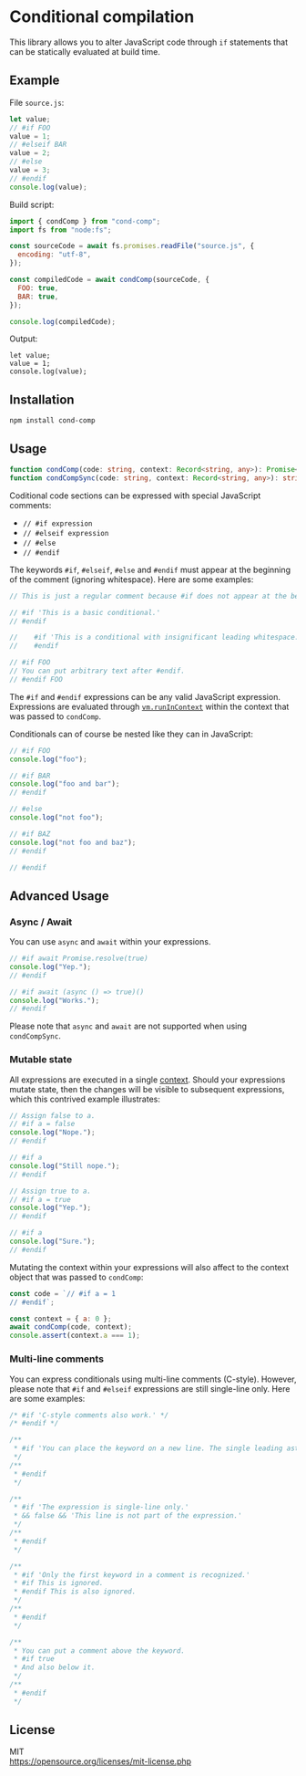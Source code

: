 # Conditional compilation

This library allows you to alter JavaScript code through `if` statements that can be statically evaluated at build time.

## Example

File `source.js`:

```js
let value;
// #if FOO
value = 1;
// #elseif BAR
value = 2;
// #else
value = 3;
// #endif
console.log(value);
```

Build script:

```js
import { condComp } from "cond-comp";
import fs from "node:fs";

const sourceCode = await fs.promises.readFile("source.js", {
  encoding: "utf-8",
});

const compiledCode = await condComp(sourceCode, {
  FOO: true,
  BAR: true,
});

console.log(compiledCode);
```

Output:

```
let value;
value = 1;
console.log(value);

```

## Installation

```
npm install cond-comp
```

## Usage

```ts
function condComp(code: string, context: Record<string, any>): Promise<string>;
function condCompSync(code: string, context: Record<string, any>): string;
```

Coditional code sections can be expressed with special JavaScript comments:

- `// #if expression`
- `// #elseif expression`
- `// #else`
- `// #endif`

The keywords `#if`, `#elseif`, `#else` and `#endif` must appear at the beginning of the comment (ignoring whitespace). Here are some examples:

```js
// This is just a regular comment because #if does not appear at the beginning.

// #if 'This is a basic conditional.'
// #endif

//    #if 'This is a conditional with insignificant leading whitespace.'
//    #endif

// #if FOO
// You can put arbitrary text after #endif.
// #endif FOO
```

The `#if` and `#endif` expressions can be any valid JavaScript expression. Expressions are evaluated through [`vm.runInContext`](https://nodejs.org/api/vm.html#vmrunincontextcode-contextifiedobject-options) within the context that was passed to `condComp`.

Conditionals can of course be nested like they can in JavaScript:

```js
// #if FOO
console.log("foo");

// #if BAR
console.log("foo and bar");
// #endif

// #else
console.log("not foo");

// #if BAZ
console.log("not foo and baz");
// #endif

// #endif
```

## Advanced Usage

### Async / Await

You can use `async` and `await` within your expressions.

```js
// #if await Promise.resolve(true)
console.log("Yep.");
// #endif

// #if await (async () => true)()
console.log("Works.");
// #endif
```

Please note that `async` and `await` are not supported when using `condCompSync`.

### Mutable state

All expressions are executed in a single [context](https://v8.dev/docs/embed#contexts). Should your expressions mutate state, then the changes will be visible to subsequent expressions, which this contrived example illustrates:

```js
// Assign false to a.
// #if a = false
console.log("Nope.");
// #endif

// #if a
console.log("Still nope.");
// #endif

// Assign true to a.
// #if a = true
console.log("Yep.");
// #endif

// #if a
console.log("Sure.");
// #endif
```

Mutating the context within your expressions will also affect to the context object that was passed to `condComp`:

```js
const code = `// #if a = 1
// #endif`;

const context = { a: 0 };
await condComp(code, context);
console.assert(context.a === 1);
```

### Multi-line comments

You can express conditionals using multi-line comments (C-style). However, please note that `#if` and `#elseif` expressions are still single-line only. Here are some examples:

```js
/* #if 'C-style comments also work.' */
/* #endif */

/**
 * #if 'You can place the keyword on a new line. The single leading asterisk is ignored.'
 */
/**
 * #endif
 */

/**
 * #if 'The expression is single-line only.'
 * && false && 'This line is not part of the expression.'
 */
/**
 * #endif
 */

/**
 * #if 'Only the first keyword in a comment is recognized.'
 * #if This is ignored.
 * #endif This is also ignored.
 */
/**
 * #endif
 */

/**
 * You can put a comment above the keyword.
 * #if true
 * And also below it.
 */
/**
 * #endif
 */
```

## License

MIT  
https://opensource.org/licenses/mit-license.php
